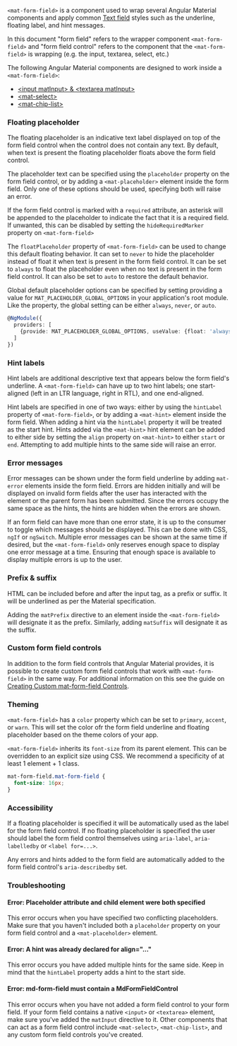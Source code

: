 `<mat-form-field>` is a component used to wrap several Angular Material components and apply common
[Text field](https://material.io/guidelines/components/text-fields.html) styles such as the
underline, floating label, and hint messages.

In this document "form field" refers to the wrapper component `<mat-form-field>` and
"form field control" refers to the component that the `<mat-form-field>` is wrapping
(e.g. the input, textarea, select, etc.)

The following Angular Material components are designed to work inside a `<mat-form-field>`:
* [&lt;input matInput&gt; &amp; &lt;textarea matInput&gt;](https://material.angular.io/components/input/overview)
* [&lt;mat-select&gt;](https://material.angular.io/components/select/overview)
* [&lt;mat-chip-list&gt;](https://material.angular.io/components/chips/overview)

<!-- example(form-field-overview) -->

### Floating placeholder
The floating placeholder is an indicative text label displayed on top of the form field control when
the control does not contain any text. By default, when text is present the floating placeholder
floats above the form field control.

The placeholder text can be specified using the `placeholder` property on the form field control, or
by adding a `<mat-placeholder>` element inside the form field. Only one of these options should be
used, specifying both will raise an error.

If the form field control is marked with a `required` attribute, an asterisk will be appended to the
placeholder to indicate the fact that it is a required field. If unwanted, this can be disabled by
setting the `hideRequiredMarker` property on `<mat-form-field>`

The `floatPlaceholder` property of `<mat-form-field>` can be used to change this default floating
behavior. It can set to `never` to hide the placeholder instead of float it when text is present in
the form field control. It can be set to `always` to float the placeholder even when no text is
present in the form field control. It can also be set to `auto` to restore the default behavior.

<!-- example(form-field-placeholder) -->

Global default placeholder options can be specified by setting providing a value for
`MAT_PLACEHOLDER_GLOBAL_OPTIONS` in your application's root module. Like the property, the global
setting can be either `always`, `never`, or `auto`.

```ts
@NgModule({
  providers: [
    {provide: MAT_PLACEHOLDER_GLOBAL_OPTIONS, useValue: {float: 'always'}}
  ]
})
```

### Hint labels
Hint labels are additional descriptive text that appears below the form field's underline. A
`<mat-form-field>` can have up to two hint labels; one start-aligned (left in an LTR language, right
in RTL), and one end-aligned.

Hint labels are specified in one of two ways: either by using the `hintLabel` property of
`<mat-form-field>`, or by adding a `<mat-hint>` element inside the form field. When adding a hint
via the `hintLabel` property it will be treated as the start hint. Hints added via the
`<mat-hint>` hint element can be added to either side by setting the `align` property on
`<mat-hint>` to either `start` or `end`. Attempting to add multiple hints to the same side will
raise an error.

<!-- example(form-field-hint) -->

### Error messages
Error messages can be shown under the form field underline by adding `mat-error` elements inside the
form field. Errors are hidden initially and will be displayed on invalid form fields after the user
has interacted with the element or the parent form has been submitted. Since the errors occupy the
same space as the hints, the hints are hidden when the errors are shown.

If an form field can have more than one error state, it is up to the consumer to toggle which
messages should be displayed. This can be done with CSS, `ngIf` or `ngSwitch`. Multiple error
messages can be shown at the same time if desired, but the `<mat-form-field>` only reserves enough
space to display one error message at a time. Ensuring that enough space is available to display
multiple errors is up to the user.

<!-- example(form-field-error) -->

### Prefix & suffix
HTML can be included before and after the input tag, as a prefix or suffix. It will be underlined
as per the Material specification.

Adding the `matPrefix` directive to an element inside the `<mat-form-field>` will designate it as
the prefix. Similarly, adding `matSuffix` will designate it as the suffix.

<!-- example(form-field-prefix-suffix) -->

### Custom form field controls
In addition to the form field controls that Angular Material provides, it is possible to create
custom form field controls that work with `<mat-form-field>` in the same way. For additional
information on this see the guide on [Creating Custom mat-form-field Controls](TODO).

### Theming
`<mat-form-field>` has a `color` property which can be set to `primary`, `accent`, or `warn`. This
will set the color ofr the form field underline and floating placeholder based on the theme colors
of your app.

`<mat-form-field>` inherits its `font-size` from its parent element. This can be overridden to an
explicit size using CSS. We recommend a specificity of at least 1 element + 1 class.

```css
mat-form-field.mat-form-field {
  font-size: 16px;
}
```

<!-- example(form-field-theming) -->

### Accessibility
If a floating placeholder is specified it will be automatically used as the label for the form field
control. If no floating placeholder is specified the user should label the form field control
themselves using `aria-label`, `aria-labelledby` or `<label for=...>`.

Any errors and hints added to the form field are automatically added to the form field control's
`aria-describedby` set.

### Troubleshooting
#### Error: Placeholder attribute and child element were both specified
This error occurs when you have specified two conflicting placeholders. Make sure that you haven't
included both a `placeholder` property on your form field control and a `<mat-placeholder>`
element.

#### Error: A hint was already declared for align="..."
This error occurs you have added multiple hints for the same side. Keep in mind that the `hintLabel`
property adds a hint to the start side.

#### Error: md-form-field must contain a MdFormFieldControl
This error occurs when you have not added a form field control to your form field. If your form
field contains a native `<input>` or `<textarea>` element, make sure you've added the `matInput`
directive to it. Other components that can act as a form field control include `<mat-select>`,
`<mat-chip-list>`, and any custom form field controls you've created.
